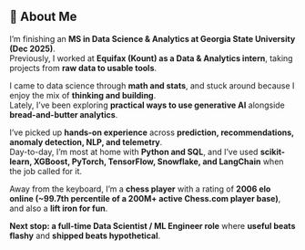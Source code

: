 ## 👋 About Me

I’m finishing an **MS in Data Science & Analytics at Georgia State University (Dec 2025)**.  
Previously, I worked at **Equifax (Kount) as a Data & Analytics intern**, taking projects from **raw data to usable tools**.

I came to data science through **math and stats**, and stuck around because I enjoy the mix of **thinking and building**.  
Lately, I’ve been exploring **practical ways to use generative AI** alongside **bread-and-butter analytics**.

I’ve picked up **hands-on experience** across **prediction, recommendations, anomaly detection, NLP, and telemetry**.  
Day-to-day, I’m most at home with **Python and SQL**, and I’ve used **scikit-learn, XGBoost, PyTorch, TensorFlow, Snowflake, and LangChain** when the job called for it.

Away from the keyboard, I’m a **chess player** with a rating of **2006 elo online (~99.7th percentile of a 200M+ active Chess.com player base)**, and also a **lift iron for fun**.

**Next stop: a full-time Data Scientist / ML Engineer role** where **useful beats flashy** and **shipped beats hypothetical**.
